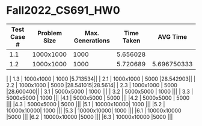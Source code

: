# Fall2022_CS691_HW0

| Test Case #| Problem Size| Max. Generations| Time Taken|AVG Time|
| --- | --- |--- | --- |---|
| 1.1 | 1000x1000 | 1000 |5.656028||
| 1.2 | 1000x1000 | 1000 |5.720689|5.696750333|
|
| 1.3 | 1000x1000 | 1000 |5.713534||
| 2.1 | 1000x1000 | 5000 |28.542903||
| 2.2 | 1000x1000 | 5000 |28.541015|28.5614|
| 2.3 | 1000x1000 | 5000 |28.600400||
| 3.1 | 5000x5000 | 1000 |||
| 3.2 | 5000x5000 | 1000 |||
| 3.3 | 5000x5000 | 1000 |||
|4.1  | 5000x5000 | 5000 |||
|4.2  | 5000x5000 | 5000 |||
|4.3  | 5000x5000 | 5000 |||
|5.1  | 10000x10000| 1000 |||
|5.2  | 10000x10000| 1000 |||
|5.3  | 10000x10000| 1000 |||
|6.1  | 10000x10000 |5000 |||
|6.2  | 10000x10000 |5000 |||
|6.3  | 10000x10000 |5000 |||
